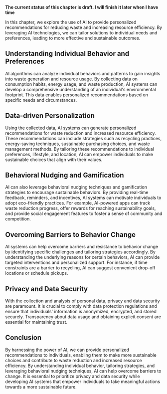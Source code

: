 **The current status of this chapter is draft. I will finish it later when I have time**

In this chapter, we explore the use of AI to provide personalized recommendations for reducing waste and increasing resource efficiency. By leveraging AI technologies, we can tailor solutions to individual needs and preferences, leading to more effective and sustainable outcomes.

Understanding Individual Behavior and Preferences
-------------------------------------------------

AI algorithms can analyze individual behaviors and patterns to gain insights into waste generation and resource usage. By collecting data on consumption habits, energy usage, and waste production, AI systems can develop a comprehensive understanding of an individual's environmental footprint. This data enables personalized recommendations based on specific needs and circumstances.

Data-driven Personalization
---------------------------

Using the collected data, AI systems can generate personalized recommendations for waste reduction and increased resource efficiency. These recommendations can include strategies such as recycling practices, energy-saving techniques, sustainable purchasing choices, and waste management methods. By tailoring these recommendations to individual preferences, lifestyle, and location, AI can empower individuals to make sustainable choices that align with their values.

Behavioral Nudging and Gamification
-----------------------------------

AI can also leverage behavioral nudging techniques and gamification strategies to encourage sustainable behaviors. By providing real-time feedback, reminders, and incentives, AI systems can motivate individuals to adopt eco-friendly practices. For example, AI-powered apps can track waste reduction progress, offer rewards for reaching sustainability goals, and provide social engagement features to foster a sense of community and competition.

Overcoming Barriers to Behavior Change
--------------------------------------

AI systems can help overcome barriers and resistance to behavior change by identifying specific challenges and tailoring strategies accordingly. By understanding the underlying reasons for certain behaviors, AI can provide targeted interventions and personalized support. For instance, if time constraints are a barrier to recycling, AI can suggest convenient drop-off locations or schedule pickups.

Privacy and Data Security
-------------------------

With the collection and analysis of personal data, privacy and data security are paramount. It is crucial to comply with data protection regulations and ensure that individuals' information is anonymized, encrypted, and stored securely. Transparency about data usage and obtaining explicit consent are essential for maintaining trust.

Conclusion
----------

By harnessing the power of AI, we can provide personalized recommendations to individuals, enabling them to make more sustainable choices and contribute to waste reduction and increased resource efficiency. By understanding individual behavior, tailoring strategies, and leveraging behavioral nudging techniques, AI can help overcome barriers to change. It is essential to prioritize privacy and data security while developing AI systems that empower individuals to take meaningful actions towards a more sustainable future.
